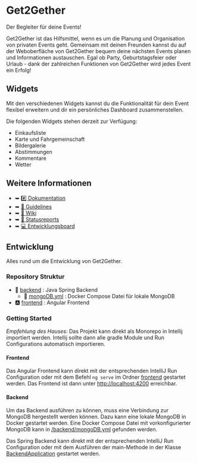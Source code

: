 # Get2Gether
Der Begleiter für deine Events!

Get2Gether ist das Hilfsmittel, wenn es um die Planung und Organisation von privaten Events geht.
Gemeinsam mit deinen Freunden kannst du auf der Weboberfläche von Get2Gether bequem deine nächsten Events planen und
Informationen austauschen.
Egal ob Party, Geburtstagsfeier oder Urlaub - dank der zahlreichen Funktionen von Get2Gether wird jedes Event ein Erfolg!

## Widgets
Mit den verschiedenen Widgets kannst du die Funktionalität für dein Event flexibel erweitern und
dir ein persönliches Dashboard zusammenstellen.

Die folgenden Widgets stehen derzeit zur Verfügung:
- Einkaufsliste
- Karte und Fahrgemeinschaft
- Bildergalerie
- Abstimmungen
- Kommentare
- Wetter

## Weitere Informationen
- ➥ [#️⃣ Dokumentation](https://github.com/SE-TINF22B2/G4-Get2Gether/discussions/categories/documentation)
- ➥ [📑 Guidelines](https://github.com/SE-TINF22B2/G4-Get2Gether/discussions/categories/guideline)
- ➥ [📔 Wiki](https://github.com/SE-TINF22B2/G4-Get2Gether/wiki)
- ➥ [💬 Statusreports](https://github.com/SE-TINF22B2/G4-Get2Gether/discussions/categories/statusreports)
- ➥ [💻 Entwicklungsboard](https://github.com/orgs/SE-TINF22B2/projects/9)

## Entwicklung
Alles rund um die Entwicklung von Get2Gether.

### Repository Struktur
- 🍃 [backend](./backend) : Java Spring Backend
  - 🐋 [mongoDB.yml](./backend/mongoDB.yml) : Docker Compose Datei für lokale MongoDB
- 🅰️ [frontend](./frontend) : Angular Frontend

### Getting Started
_Empfehlung des Hauses:_ Das Projekt kann direkt als Monorepo in Intellij importiert werden.
Intellij sollte dann alle gradle Module und Run Configurations automatisch importieren.

#### Frontend
Das Angular Frontend kann direkt mit der entsprechenden IntelliJ Run Configuration oder mit dem Befehl `ng serve`
im Ordner [frontend](./frontend) gestartet werden.
Das Frontend ist dann unter [http://localhost:4200](http://localhost:4200) erreichbar.

#### Backend
Um das Backend ausführen zu können, muss eine Verbindung zur MongoDB hergestellt werden können.
Dazu kann eine lokale MongoDB in Docker gestartet werden.
Eine Docker Compose Datei mit vorkonfigurierter MongoDB kann in [/backend/mongoDB.yml](./backend/mongoDB.yml) gefunden werden.

Das Spring Backend kann direkt mit der entsprechenden IntelliJ Run Configuration oder mit dem Ausführen der main-Methode
in der Klasse [BackendApplication](./backend/src/main/java/com/dhbw/get2gether/backend/BackendApplication.java)
gestartet werden.
